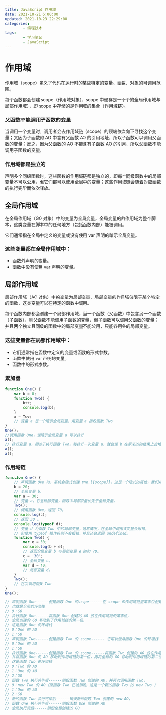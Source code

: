 ```yaml
---
title: JavaScript 作用域
date: 2021-10-21 6:00:00
updated: 2021-10-23 22:29:00
categories:
        - 编程技术
tags:
        - 学习笔记
        - JavaScript
---
```


# 作用域

作用域（scope）定义了代码在运行时的某些特定的变量、函数、对象的可调用范围。

每个函数都会创建 scope（作用域对象），scope 中储存是一个个的全局作用域与局部作用域），即 scope 中存储的是作用域的集合（作用域链）。

### 父函数不能调用子函数的变量

当调用一个变量时，调用者会去作用域链（scope）的顶端依次向下寻找这个变量；又因为子函数的 AO 中含有父函数 AO 的引用地址，所以子函数可以调用父函数的变量；反之，因为父函数的 AO 不能含有子函数 AO 的引用，所以父函数不能调用子函数的变量。

### 作用域都是独立的

声明多个同级函数时，这些函数的作用域链都是独立的，即每个同级函数中的局部变量不可以公用，但它们都可以使用全局中的变量；这些作用域链会随着对应函数的执行完毕而依次释放。

## 全局作用域

在全局作用域（GO 对象）中的变量为全局变量，全局变量的的作用域为整个脚本，这类变量在脚本中的任何地方（包括函数内部）能被调用。

它们通常指在全局中定义的变量或没有使用 var 声明的暗示全局变量。

### 这些变量都在全局作用域中：

- 函数外声明的变量。
- 函数中没有使用 var 声明的变量。

## 局部作用域

局部作用域（AO 对象）中的变量为局部变量，局部变量的作用域仅限于某个特定的函数，这类变量可以在特定的函数中调用。

每个函数内部都会创建一个局部作用域，当一个函数（父函数）中包含另一个函数（子函数），则父函数不能调用子函数的变量，但子函数可以调用父函数的变量；并且两个独立且同级的函数中的局部变量不能公用，只能各用各的局部变量。

### 这些变量都在局部作用域中：

- 它们通常指在函数中定义的变量或函数的形式参数。
- 函数中使用 var 声明的变量。
- 函数中的形式参数。

### 累加器

```JavaScript
function One() {
	var b = 0;
	function Two() {
		b++;
		console.log(b);
	}
	a = Two;
	// 变量 a 是一个暗示全局变量，用变量 a 接收函数 Two
}
One();
//调用函数 One，使暗示全局变量 a 可以执行
a();
// 执行变量 a，相当于执行函数 Two，每执行一次变量 a，就会使 b 在原来的的结果上自增一次。
a();
a();
```

### 作用域链

```JavaScript
function One() {
	// 声明函数 One 时，系统会隐式创建 One.[[scope]]，这是一个隐式的属性，我们并不能调用。
	b = 20;
	// 全局变量 b。
	var a = 30;
	// 变量 a，它是局部变量，函数中局部变量优先于全局变量。
	Two();
	// 调用函数 One，返回 70。
	console.log(c);
	// 返回 30 。
	console.log(typeof d);
	// 变量 d 为函数 Two 中的局部变量，通常情况，在全局中调用该变量会报错，
	// 但使用 typeof 操作符则不会报错，并且还会返回 undefined。
	function Two() {
		var e = 50;
		console.log(b + e);
		// 返回全局变量 b 与局部变量 e 的和 70。
		c = '30';
		// 全局变量 c。
		var d = 40;
		// 局部变量 d。
	}
	Two();
	// 在次调用函数 Two
}
One();

// 声明函数 One------创建函数 One 的scope------在 scope 的作用域链里第零位创建一个 GO，
// 也就是全局的环境栈
// 0：GO
// 执行函数 One------将函数 One 创建的 AO 放在作用域链的第零位，
// 全局创建的 GO 移动到了作用域链的第一位，
// 这是函数 One 的环境栈
// 0：One 的 AO
// 1：GO
// 声明函数 Two------创建函数 Two 的 scope------ 它可以使用函数 One 的环境栈
// 0：One 的 AO
// 1：GO
// 执行函数 One------创建函数 Two 的 scope------将函数 Two 创建的 AO 放在作用域链的第零位，
// 并将函数 One 的 AO 移动到作用域链的第一位，再将全局的 GO 移动到作用域链的第二位，
// 这是函数 Two 的环境栈
// 0：Two 的 AO
// 1：One 的 AO
// 2：GO
// 函数 Two 执行完毕后------销毁函数 Two 创建的 AO，并再次调用函数 Two，
// 0：new Two 的 AO（原函数 Two 已被销毁，这是一个新的函数 Two 的 new Two ）
// 1：One 的 AO
// 2：GO
// 新的函数 Two 执行完毕后------销毁新的函数 Two 创建的 new AO，
// 函数 One 执行完毕后------销毁函数 One 创建的 AO
// 全局执行完后------销毁全局创建的 GO

```
